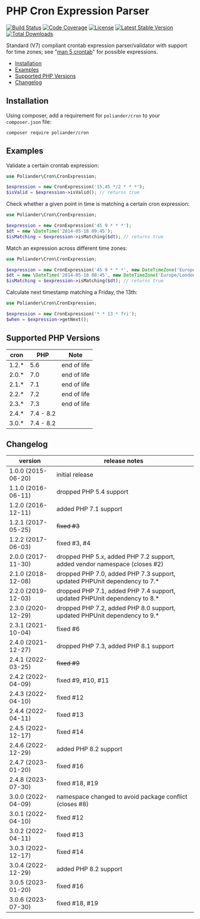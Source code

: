# PHP Cron Expression Parser

[![Build Status](https://scrutinizer-ci.com/g/poliander/cron/badges/build.png?b=main)](https://scrutinizer-ci.com/g/poliander/cron/build-status/main)
[![Code Coverage](https://scrutinizer-ci.com/g/poliander/cron/badges/coverage.png?b=main)](https://scrutinizer-ci.com/g/poliander/cron/?branch=main)
[![License](https://poser.pugx.org/poliander/cron/license)](https://www.gnu.org/licenses/gpl-3.0.en.html)
[![Latest Stable Version](https://poser.pugx.org/poliander/cron/v/stable)](https://packagist.org/packages/poliander/cron)
[![Total Downloads](https://poser.pugx.org/poliander/cron/downloads)](https://packagist.org/packages/poliander/cron)

Standard (V7) compliant crontab expression parser/validator with support for time zones; see "[man 5 crontab](http://www.unix.com/man-page/linux/5/crontab/)" for possible expressions.

<!-- toc -->

- [Installation](#installation)
- [Examples](#examples)
- [Supported PHP Versions](#supported-php-versions)
- [Changelog](#changelog)

<!-- tocstop -->

## Installation

Using composer, add a requirement for `poliander/cron` to your `composer.json` file:
```
composer require poliander/cron
```

## Examples

Validate a certain crontab expression:
```php
use Poliander\Cron\CronExpression;

$expression = new CronExpression('15,45 */2 * * *');
$isValid = $expression->isValid(); // returns true
```

Check whether a given point in time is matching a certain cron expression:
```php
use Poliander\Cron\CronExpression;

$expression = new CronExpression('45 9 * * *');
$dt = new \DateTime('2014-05-18 09:45');
$isMatching = $expression->isMatching($dt); // returns true
```

Match an expression across different time zones:
```php
use Poliander\Cron\CronExpression;

$expression = new CronExpression('45 9 * * *', new DateTimeZone('Europe/Berlin'));
$dt = new \DateTime('2014-05-18 08:45', new DateTimeZone('Europe/London'));
$isMatching = $expression->isMatching($dt); // returns true
```

Calculate next timestamp matching a Friday, the 13th:
```php
use Poliander\Cron\CronExpression;

$expression = new CronExpression('* * 13 * fri');
$when = $expression->getNext();
```

## Supported PHP Versions

| cron  | PHP       | Note        |
| ----- | --------- | ----------- |
| 1.2.* | 5.6       | end of life |
| 2.0.* | 7.0       | end of life |
| 2.1.* | 7.1       | end of life |
| 2.2.* | 7.2       | end of life |
| 2.3.* | 7.3       | end of life |
| 2.4.* | 7.4 - 8.2 |             |
| 3.0.* | 7.4 - 8.2 |             |

## Changelog

| version | release notes |
| ------- | ------------- |
| 1.0.0 (2015-06-20) | initial release |
| 1.1.0 (2016-06-11) | dropped PHP 5.4 support |
| 1.2.0 (2016-12-11) | added PHP 7.1 support |
| 1.2.1 (2017-05-25) | ~~fixed #3~~ |
| 1.2.2 (2017-06-03) | fixed #3, #4 |
| 2.0.0 (2017-11-30) | dropped PHP 5.x, added PHP 7.2 support, added vendor namespace (closes #2) |
| 2.1.0 (2018-12-08) | dropped PHP 7.0, added PHP 7.3 support, updated PHPUnit dependency to 7.* |
| 2.2.0 (2019-12-03) | dropped PHP 7.1, added PHP 7.4 support, updated PHPUnit dependency to 8.* |
| 2.3.0 (2020-12-29) | dropped PHP 7.2, added PHP 8.0 support, updated PHPUnit dependency to 9.* |
| 2.3.1 (2021-10-04) | fixed #6 |
| 2.4.0 (2021-12-27) | dropped PHP 7.3, added PHP 8.1 support |
| 2.4.1 (2022-03-25) | ~~fixed #9~~ |
| 2.4.2 (2022-04-09) | fixed #9, #10, #11 |
| 2.4.3 (2022-04-10) | fixed #12 |
| 2.4.4 (2022-04-11) | fixed #13 |
| 2.4.5 (2022-12-17) | fixed #14 |
| 2.4.6 (2022-12-29) | added PHP 8.2 support |
| 2.4.7 (2023-01-20) | fixed #16 |
| 2.4.8 (2023-07-30) | fixed #18, #19 |
| 3.0.0 (2022-04-09) | namespace changed to avoid package conflict (closes #8) |
| 3.0.1 (2022-04-10) | fixed #12 |
| 3.0.2 (2022-04-11) | fixed #13 |
| 3.0.3 (2022-12-17) | fixed #14 |
| 3.0.4 (2022-12-29) | added PHP 8.2 support |
| 3.0.5 (2023-01-20) | fixed #16 |
| 3.0.6 (2023-07-30) | fixed #18, #19 |
